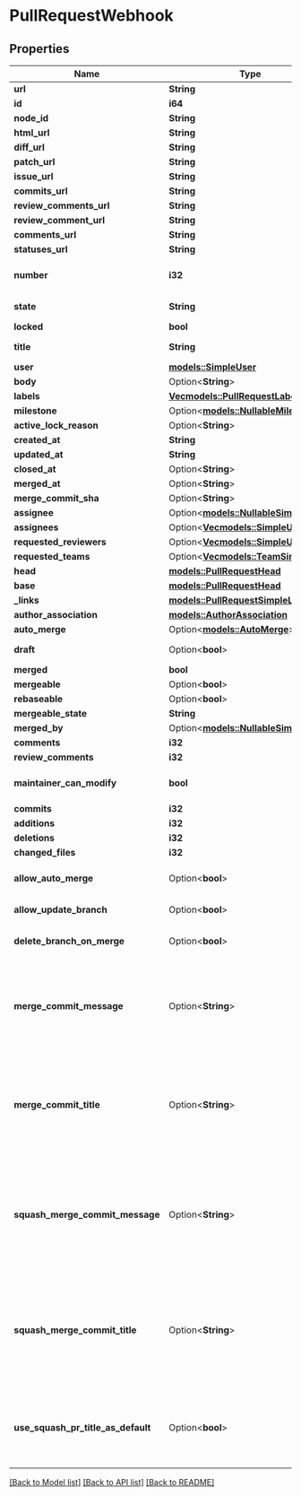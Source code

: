 # PullRequestWebhook

## Properties

Name | Type | Description | Notes
------------ | ------------- | ------------- | -------------
**url** | **String** |  | 
**id** | **i64** |  | 
**node_id** | **String** |  | 
**html_url** | **String** |  | 
**diff_url** | **String** |  | 
**patch_url** | **String** |  | 
**issue_url** | **String** |  | 
**commits_url** | **String** |  | 
**review_comments_url** | **String** |  | 
**review_comment_url** | **String** |  | 
**comments_url** | **String** |  | 
**statuses_url** | **String** |  | 
**number** | **i32** | Number uniquely identifying the pull request within its repository. | 
**state** | **String** | State of this Pull Request. Either `open` or `closed`. | 
**locked** | **bool** |  | 
**title** | **String** | The title of the pull request. | 
**user** | [**models::SimpleUser**](simple-user.md) |  | 
**body** | Option<**String**> |  | 
**labels** | [**Vec<models::PullRequestLabelsInner>**](pull_request_labels_inner.md) |  | 
**milestone** | Option<[**models::NullableMilestone**](nullable-milestone.md)> |  | 
**active_lock_reason** | Option<**String**> |  | [optional]
**created_at** | **String** |  | 
**updated_at** | **String** |  | 
**closed_at** | Option<**String**> |  | 
**merged_at** | Option<**String**> |  | 
**merge_commit_sha** | Option<**String**> |  | 
**assignee** | Option<[**models::NullableSimpleUser**](nullable-simple-user.md)> |  | 
**assignees** | Option<[**Vec<models::SimpleUser>**](simple-user.md)> |  | [optional]
**requested_reviewers** | Option<[**Vec<models::SimpleUser>**](simple-user.md)> |  | [optional]
**requested_teams** | Option<[**Vec<models::TeamSimple>**](team-simple.md)> |  | [optional]
**head** | [**models::PullRequestHead**](pull_request_head.md) |  | 
**base** | [**models::PullRequestHead**](pull_request_head.md) |  | 
**_links** | [**models::PullRequestSimpleLinks**](pull_request_simple__links.md) |  | 
**author_association** | [**models::AuthorAssociation**](author-association.md) |  | 
**auto_merge** | Option<[**models::AutoMerge**](auto-merge.md)> |  | 
**draft** | Option<**bool**> | Indicates whether or not the pull request is a draft. | [optional]
**merged** | **bool** |  | 
**mergeable** | Option<**bool**> |  | 
**rebaseable** | Option<**bool**> |  | [optional]
**mergeable_state** | **String** |  | 
**merged_by** | Option<[**models::NullableSimpleUser**](nullable-simple-user.md)> |  | 
**comments** | **i32** |  | 
**review_comments** | **i32** |  | 
**maintainer_can_modify** | **bool** | Indicates whether maintainers can modify the pull request. | 
**commits** | **i32** |  | 
**additions** | **i32** |  | 
**deletions** | **i32** |  | 
**changed_files** | **i32** |  | 
**allow_auto_merge** | Option<**bool**> | Whether to allow auto-merge for pull requests. | [optional][default to false]
**allow_update_branch** | Option<**bool**> | Whether to allow updating the pull request's branch. | [optional]
**delete_branch_on_merge** | Option<**bool**> | Whether to delete head branches when pull requests are merged. | [optional][default to false]
**merge_commit_message** | Option<**String**> | The default value for a merge commit message. - `PR_TITLE` - default to the pull request's title. - `PR_BODY` - default to the pull request's body. - `BLANK` - default to a blank commit message. | [optional]
**merge_commit_title** | Option<**String**> | The default value for a merge commit title. - `PR_TITLE` - default to the pull request's title. - `MERGE_MESSAGE` - default to the classic title for a merge message (e.g., \"Merge pull request #123 from branch-name\"). | [optional]
**squash_merge_commit_message** | Option<**String**> | The default value for a squash merge commit message: - `PR_BODY` - default to the pull request's body. - `COMMIT_MESSAGES` - default to the branch's commit messages. - `BLANK` - default to a blank commit message. | [optional]
**squash_merge_commit_title** | Option<**String**> | The default value for a squash merge commit title: - `PR_TITLE` - default to the pull request's title. - `COMMIT_OR_PR_TITLE` - default to the commit's title (if only one commit) or the pull request's title (when more than one commit). | [optional]
**use_squash_pr_title_as_default** | Option<**bool**> | Whether a squash merge commit can use the pull request title as default. **This property is closing down. Please use `squash_merge_commit_title` instead.** | [optional][default to false]

[[Back to Model list]](../README.md#documentation-for-models) [[Back to API list]](../README.md#documentation-for-api-endpoints) [[Back to README]](../README.md)


